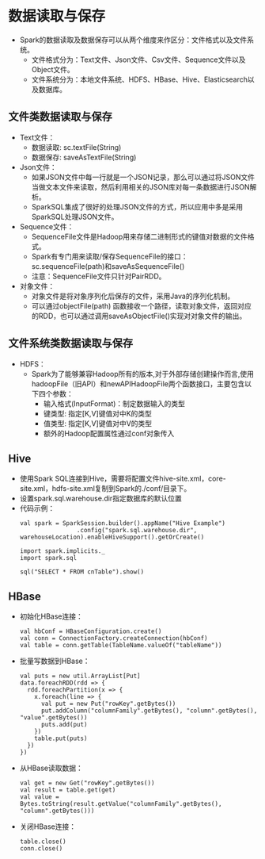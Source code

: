 # 数据读取与保存

  - Spark的数据读取及数据保存可以从两个维度来作区分：文件格式以及文件系统。
    - 文件格式分为：Text文件、Json文件、Csv文件、Sequence文件以及Object文件。
    - 文件系统分为：本地文件系统、HDFS、HBase、Hive、Elasticsearch以及数据库。
  
## 文件类数据读取与保存

  - Text文件：
    - 数据读取: sc.textFile(String)
    - 数据保存: saveAsTextFile(String)
  - Json文件：
    - 如果JSON文件中每一行就是一个JSON记录，那么可以通过将JSON文件当做文本文件来读取，然后利用相关的JSON库对每一条数据进行JSON解析。
    - SparkSQL集成了很好的处理JSON文件的方式，所以应用中多是采用SparkSQL处理JSON文件。
  - Sequence文件：
    - SequenceFile文件是Hadoop用来存储二进制形式的键值对数据的文件格式。
    - Spark有专门用来读取/保存SequenceFile的接口：sc.sequenceFile(path)和saveAsSequenceFile()
    - 注意：SequenceFile文件只针对PairRDD。
  - 对象文件：
    - 对象文件是将对象序列化后保存的文件，采用Java的序列化机制。
    - 可以通过objectFile(path) 函数接收一个路径，读取对象文件，返回对应的RDD，也可以通过调用saveAsObjectFile()实现对对象文件的输出。
    
## 文件系统类数据读取与保存

  - HDFS：
    - Spark为了能够兼容Hadoop所有的版本,对于外部存储创建操作而言,使用hadoopFile（旧API）和newAPIHadoopFile两个函数接口，主要包含以下四个参数：
      - 输入格式(InputFormat)：制定数据输入的类型
      - 键类型: 指定[K,V]键值对中K的类型
      - 值类型: 指定[K,V]键值对中V的类型
      - 额外的Hadoop配置属性通过conf对象传入
      
## Hive

  - 使用Spark SQL连接到Hive，需要将配置文件hive-site.xml，core-site.xml，hdfs-site.xml复制到Spark的./conf/目录下。
  - 设置spark.sql.warehouse.dir指定数据库的默认位置
  - 代码示例：
    ```
    val spark = SparkSession.builder().appName("Hive Example")
                    .config("spark.sql.warehouse.dir", warehouseLocation).enableHiveSupport().getOrCreate()
    
    import spark.implicits._
    import spark.sql
    
    sql("SELECT * FROM cnTable").show()
    ```
  
## HBase

  - 初始化HBase连接：
    ```
    val hbConf = HBaseConfiguration.create()
    val conn = ConnectionFactory.createConnection(hbConf)
    val table = conn.getTable(TableName.valueOf("tableName"))
    ```
  - 批量写数据到HBase：
    ```
    val puts = new util.ArrayList[Put]
    data.foreachRDD(rdd => {
      rdd.foreachPartition(x => {
        x.foreach(line => {
          val put = new Put("rowKey".getBytes())
          put.addColumn("columnFamily".getBytes(), "column".getBytes(), "value".getBytes())
          puts.add(put)
        })
        table.put(puts)
      })
    })
    ```
  - 从HBase读取数据：
    ```
    val get = new Get("rowKey".getBytes())
    val result = table.get(get)
    val value = Bytes.toString(result.getValue("columnFamily".getBytes(), "column".getBytes()))
    ```
  - 关闭HBase连接：
    ```
    table.close()
    conn.close()
    ```
    
  
